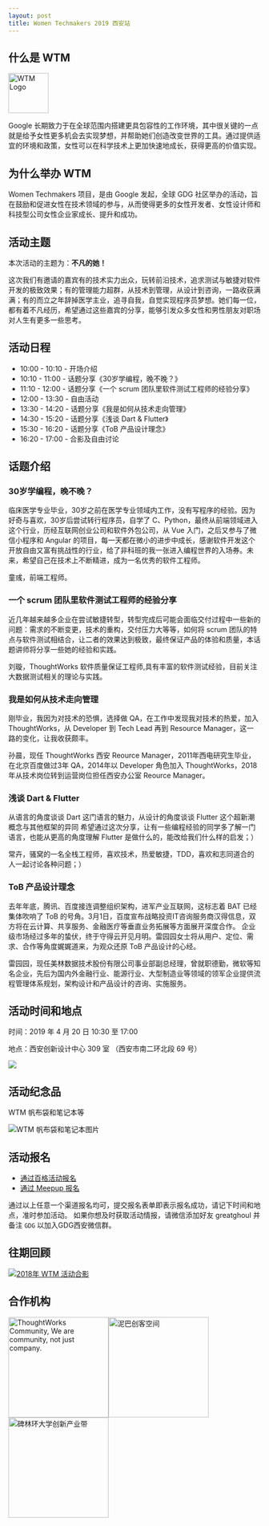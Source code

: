 ```yaml
---
layout: post
title: Women Techmakers 2019 西安站
---
```


## 什么是 WTM

<img src="https://i.loli.net/2019/04/02/5ca2fbfdd5ac7.jpg" alt="WTM Logo" height="80" />

Google 长期致力于在全球范围内搭建更具包容性的工作环境，其中很关键的一点就是给予女性更多机会去实现梦想，并帮助她们创造改变世界的工具。通过提供适宜的环境和政策，女性可以在科学技术上更加快速地成长，获得更高的价值实现。

## 为什么举办 WTM

Women Techmakers 项目，是由 Google 发起，全球 GDG 社区举办的活动，旨在鼓励和促进女性在技术领域的参与，从而使得更多的女性开发者、女性设计师和科技型公司女性企业家成长、提升和成功。

## 活动主题

本次活动的主题为：**不凡的她！**

这次我们有邀请的嘉宾有的技术实力出众，玩转前沿技术，追求测试与敏捷对软件开发的极致效果；有的管理能力超群，从技术到管理，从设计到咨询，一路收获满满；有的而立之年辞掉医学主业，追寻自我，自觉实现程序员梦想。她们每一位，都有着不凡经历，希望通过这些嘉宾的分享，能够引发众多女性和男性朋友对职场对人生有更多一些思考。

## 活动日程

- 10:00 - 10:10 - 开场介绍
- 10:10 - 11:00 - 话题分享《30岁学编程，晚不晚？》
- 11:10 - 12:00 - 话题分享《一个 scrum 团队里软件测试工程师的经验分享》
- 12:00 - 13:30 - 自由活动
- 13:30 - 14:20 - 话题分享《我是如何从技术走向管理》
- 14:30 - 15:20 - 话题分享《浅谈 Dart & Flutter》
- 15:30 - 16:20 - 话题分享《ToB 产品设计理念》
- 16:20 - 17:00 - 合影及自由讨论

## 话题介绍

### 30岁学编程，晚不晚？

临床医学专业毕业，30岁之前在医学专业领域内工作，没有写程序的经验。因为好奇与喜欢，30岁后尝试转行程序员，自学了 C、Python，最终从前端领域进入这个行业，历经互联网创业公司和软件外包公司，从 Vue 入门，之后又参与了微信小程序和 Angular 的项目，每一天都在微小的进步中成长，感谢软件开发这个开放自由又富有挑战性的行业，给了非科班的我一张进入编程世界的入场券。未来，希望自己在技术上不断精进，成为一名优秀的软件工程师。

<div class="small text-info">童彧，前端工程师。</div>

### 一个 scrum 团队里软件测试工程师的经验分享

近几年越来越多企业在尝试敏捷转型，转型完成后可能会面临交付过程中一些新的问题：需求的不断变更，技术的重构，交付压力大等等，如何将 scrum 团队的特点与软件测试相结合，让二者的效果达到极致，最终保证产品的体验和质量，本话题讲师将分享一些她的经验和实践。

<div class="small text-info">刘璇，ThoughtWorks 软件质量保证工程师,具有丰富的软件测试经验，目前关注大数据测试相关的理论与实践。</div>

### 我是如何从技术走向管理

刚毕业，我因为对技术的恐惧，选择做 QA，在工作中发现我对技术的热爱，加入 ThoughtWorks，从 Developer 到 Tech Lead 再到 Resource Manager，这一路的变化，让我收获颇丰。

<div class="small text-info">孙晨，现任 ThoughtWorks 西安 Reource Manager，2011年西电研究生毕业，在北京百度做过3年 QA，2014年以 Developer 角色加入 ThoughtWorks，2018年从技术岗位转到运营岗位担任西安办公室 Reource Manager。</div>

### 浅谈 Dart & Flutter

从语言的角度谈谈 Dart 这门语言的魅力，从设计的角度谈谈 Flutter 这个超新潮概念与其他框架的异同
希望通过这次分享，让有一些编程经验的同学多了解一门语言，也能从更高的角度理解 Flutter 是做什么的，能改给我们什么样的启发；）

<div class="small text-info">常卉，骚窝的一名全栈工程师，喜欢技术，热爱敏捷，TDD，喜欢和志同道合的人一起讨论各种问题；）</div>

### ToB 产品设计理念

去年年底，腾讯、百度接连调整组织架构，进军产业互联网，这标志着 BAT 已经集体吹响了 ToB 的号角。3月1日，百度宣布战略投资IT咨询服务商汉得信息，双方将在云计算、共享服务、金融医疗等垂直业务拓展等方面展开深度合作。
企业级市场经过多年的蛰伏，终于守得云开见月明。雷园园女士将从用户、定位、需求、合作等角度娓娓道来，为观众还原 ToB 产品设计的心经。

<div class="small text-info">雷园园，现任美林数据技术股份有限公司事业部副总经理，曾就职德勤，微软等知名企业，先后为国内外金融行业、能源行业、大型制造业等领域的领军企业提供流程管理体系规划，架构设计和产品设计的咨询、实施服务。</div>

## 活动时间和地点

时间：2019 年 4 月 20 日 10:30 至 17:00

地点：西安创新设计中心 309 室 （西安市南二环北段 69 号）

[![](https://i.loli.net/2019/04/02/5ca35e66de3e4.jpg)](http://f.amap.com/6aN5P_01126Fz)

## 活动纪念品

WTM 帆布袋和笔记本等

![WTM 帆布袋和笔记本图片](https://i.loli.net/2019/04/02/5ca3233625b2c.jpg)

## 活动报名

- [通过百格活动报名](https://www.bagevent.com/event/2506832)
- [通过 Meepup 报名](https://www.meetup.com/GDG-Xian/events/260268936/)

通过以上任意一个渠道报名均可，提交报名表单即表示报名成功，请记下时间和地点，准时参加活动。
如果你想及时获取活动情报，请微信添加好友 greatghoul 并备注 `GDG` 以加入GDG西安微信群。

## 往期回顾

[![2018年 WTM 活动合影](https://i.loli.net/2019/04/02/5ca31fc3b8790.jpg)](https://gdgxian.org/2018/04/25/wtm-review/)

## 合作机构

<img src="https://i.loli.net/2019/04/02/5ca32375e7e1a.jpg" alt="ThoughtWorks Community, We are community, not just company." height="200"/><img src="https://i.loli.net/2019/04/02/5ca35b54a7316.jpg" alt="泥巴创客空间" height="200" />
<img src="https://i.loli.net/2019/04/02/5ca35ce7b91ab.jpg" alt="碑林环大学创新产业带" height="200" />

